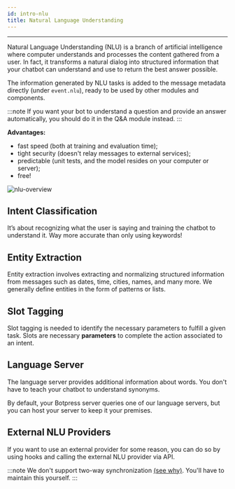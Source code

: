 ```yaml
---
id: intro-nlu
title: Natural Language Understanding 
---
```


--------------------

Natural Language Understanding (NLU) is a branch of artificial intelligence where computer understands and processes the content gathered from a user. In fact, it transforms a natural dialog into structured information that your chatbot can understand and use to return the best answer possible.

The information generated by NLU tasks is added to the message metadata directly (under `event.nlu`), ready to be used by other modules and components.

:::note
If you want your bot to understand a question and provide an answer automatically, you should do it in the Q&A module instead.
:::

**Advantages:**
- fast speed (both at training and evaluation time);
- tight security (doesn't relay messages to external services);
- predictable (unit tests, and the model resides on your computer or server);
- free!

![nlu-overview](/assets/nlu-overview.png)

## Intent Classification

It’s about recognizing what the user is saying and training the chatbot to understand it. Way more accurate than only using keywords!

## Entity Extraction

Entity extraction involves extracting and normalizing structured information from messages such as dates, time, cities, names, and many more. We generally define entities in the form of patterns or lists.

## Slot Tagging

Slot tagging is needed to identify the necessary parameters to fulfill a given task. Slots are necessary **parameters** to complete the action associated to an intent.

## Language Server

The language server provides additional information about words. You don't have to teach your chatbot to understand synonyms. 

By default, your Botpress server queries one of our language servers, but you can host your server to keep it your premises.

## External NLU Providers

If you want to use an external provider for some reason, you can do so by using hooks and calling the external NLU provider via API.

:::note
We don't support two-way synchronization [(see why)](https://github.com/botpress/botpress/pull/1170). You'll have to maintain this yourself.
:::